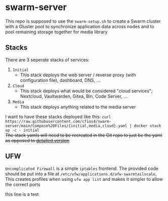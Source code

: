 # swarm-server
This repo is supposed to use the `swarm-setup.sh` to create a Swarm cluster with a Gluster pool to synchronize application data across nodes and to pool remaining storage together for media library

## Stacks

There are 3 seperate stacks of services:
1. `Initial`
    - This stack deploys the web server / reverse proxy (with configuration file), dashboard, DNS, ...
2. `Cloud`
    - This stack deploys what would be considered "cloud services"; Nextcloud, Vaultwarden, Gitea, Bin, Code Server, ...
3. `Media`
    - This stack deploys anything related to the media server

I want to have these stacks deployed like this: `curl https://raw.githubusercontent.com/cfios4/swarm-server/main/Compose%20Files/{initial,media,cloud}.yaml | docker stack up -c - initial` \
~~The stack yamls will need to be recreated in the Git repo to just be the yaml as opposed to [detailed version](https://git.cafio.co/casey/swarm-server/src/commit/0a699d4e96c83b28e40b68bbc9828bb2e1b3d2be/Compose%20File%28s%29.md)~~

## UFW
`Uncomplicated Firewall` is a simple `iptables` frontend. The provided code should be put into a file at `/etc/ufw/applications.d/ufw-swarmtailscale`, This creates profiles when using `ufw app list` and makes it simpler to allow the correct ports


this line is a test